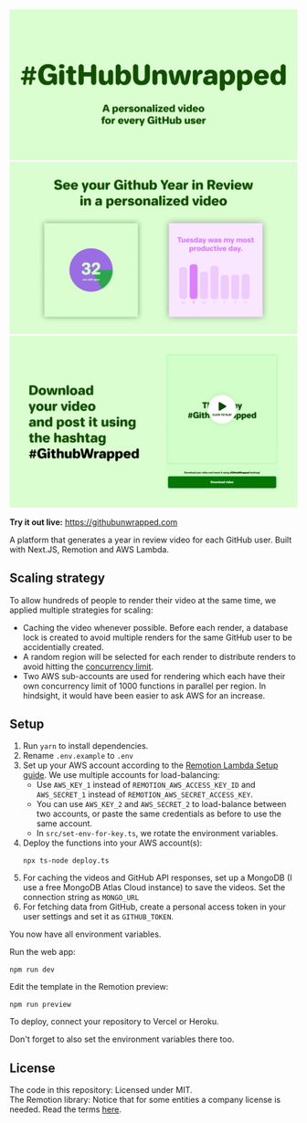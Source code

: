 <img src="public/promo1.png">
<img src="public/promo2.png">
<img src="public/promo3.png">

**Try it out live:** https://githubunwrapped.com

A platform that generates a year in review video for each GitHub user. Built with Next.JS, Remotion and AWS Lambda.

## Scaling strategy

To allow hundreds of people to render their video at the same time, we applied multiple strategies for scaling:

- Caching the video whenever possible. Before each render, a database lock is created to avoid multiple renders for the same GitHub user to be accidentially created.
- A random region will be selected for each render to distribute renders to avoid hitting the [concurrency limit](https://www.remotion.dev/docs/lambda/troubleshooting/rate-limit).
- Two AWS sub-accounts are used for rendering which each have their own concurrency limit of 1000 functions in parallel per region. In hindsight, it would have been easier to ask AWS for an increase.

## Setup

1. Run `yarn` to install dependencies.
2. Rename `.env.example` to `.env`
3. Set up your AWS account according to the [Remotion Lambda Setup guide](https://remotion.dev/docs/lambda/setup). We use multiple accounts for load-balancing:
   - Use `AWS_KEY_1` instead of `REMOTION_AWS_ACCESS_KEY_ID` and `AWS_SECRET_1` instead of `REMOTION_AWS_SECRET_ACCESS_KEY`.
   - You can use `AWS_KEY_2` and `AWS_SECRET_2` to load-balance between two accounts, or paste the same credentials as before to use the same account.
   - In `src/set-env-for-key.ts`, we rotate the environment variables.
4. Deploy the functions into your AWS account(s):
   ```
   npx ts-node deploy.ts
   ```
5. For caching the videos and GitHub API responses, set up a MongoDB (I use a free MongoDB Atlas Cloud instance) to save the videos. Set the connection string as `MONGO_URL`
6. For fetching data from GitHub, create a personal access token in your user settings and set it as `GITHUB_TOKEN`.

You now have all environment variables.

Run the web app:

```console
npm run dev
```

Edit the template in the Remotion preview:

```console
npm run preview
```

To deploy, connect your repository to Vercel or Heroku.

Don't forget to also set the environment variables there too.

## License

The code in this repository: Licensed under MIT.  
The Remotion library: Notice that for some entities a company license is needed. Read the terms [here](https://github.com/remotion-dev/remotion/blob/main/LICENSE.md#company-license).
